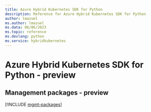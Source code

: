 ```yaml
---
title: Azure Hybrid Kubernetes SDK for Python
description: Reference for Azure Hybrid Kubernetes SDK for Python
author: lmazuel
ms.author: lmazuel
ms.data: 06/06/2023
ms.topic: reference
ms.devlang: python
ms.service: hybridkubernetes
---
```

# Azure Hybrid Kubernetes SDK for Python - preview

## Management packages - preview
[!INCLUDE [mgmt-packages](hybrid-kubernetes-mgmt-index.md)]